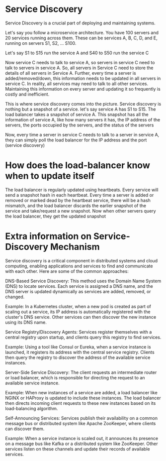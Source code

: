 # Service Discovery

Service Discovery is a crucial part of deploying and maintaining systems. 

Let's say you follow a microservice architecture. You have 100 servers and 20 services running across them.
These can be services A, B, C, D, and E, running on servers S1, S2, ... S100.

Let's say S1 to S15 run the service A 
and S40 to S50 run the service C

Now service C needs to talk to service A,
so servers in service C need to talk to servers in service A.
So, all servers in Service C need to store the details of all servers in Service A.
Further, every time a server is added/removed/down, this information needs to be updated in all servers in service C.
In reality, all services may need to talk to all other services. 
Maintaining this information on every server and updating it so frequently is costly and inefficient.

This is where service discovery comes into the picture. 
Service discovery is nothing but a snapshot of a service.
let's say service A has S1 to S15. 
The load balancer takes a snapshot of service A.
This snapshot has all the information of service A, like how many servers it has, the IP address of the servers, the ports occupied by the servers, and the status of the servers

Now, every time a server in service C needs to talk to a server in service A, 
they can simply poll the load balancer for the IP address and the port (service discovery)

# How does the load-balancer know when to update itself
The load balancer is regularly updated using heartbeats. Every service will send a snapshot hash in each heartbeat. Every time a server is added or removed or marked dead by the heartbeat service, there will be a hash mismatch, and the load balancer discards the earlier snapshot of the service and take/request a new snapshot.
Now when other servers query the load balancer, they get the updated snapshot


# Extra information on Service-Discovery Mechanism
Service discovery is a critical component in distributed systems and cloud computing, enabling applications and services to find and communicate with each other. Here are some of the common approaches:

DNS-Based Service Discovery:
This method uses the Domain Name System (DNS) to locate services. Each service is assigned a DNS name, and the DNS server is updated dynamically as services are added, removed, or changed.

Example: In a Kubernetes cluster, when a new pod is created as part of scaling out a service, its IP address is automatically registered with the cluster's DNS service. Other services can then discover the new instance using its DNS name.

Service Registry/Discovery Agents:
Services register themselves with a central registry upon startup, and clients query this registry to find services.

Example: Using a tool like Consul or Eureka, when a service instance is launched, it registers its address with the central service registry. Clients then query the registry to discover the address of the available service instances.

Server-Side Service Discovery:
The client requests an intermediate router or load balancer, which is responsible for directing the request to an available service instance.

Example: When new instances of a service are added, a load balancer like NGINX or HAProxy is updated to include these instances. The load balancer then directs incoming client requests to these new instances based on its load-balancing algorithm.

Self-Announcing Services:
Services publish their availability on a common message bus or distributed system like Apache ZooKeeper, where clients can discover them.

Example: When a service instance is scaled out, it announces its presence on a message bus like Kafka or a distributed system like ZooKeeper. Other services listen on these channels and update their records of available services.
